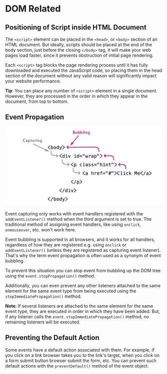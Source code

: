 # DOM Related

## Positioning of Script inside HTML Document

The `<script>` element can be placed in the `<head>`, or `<body>` section of an HTML document. But ideally, scripts should be placed at the end of the body section, just before the closing `</body>` tag, it will make your web pages load faster, since it prevents obstruction of initial page rendering.

Each `<script>` tag blocks the page rendering process until it has fully downloaded and executed the JavaScript code, so placing them in the head section of the document without any valid reason will significantly impact your website performance.

**Tip**: You can place any number of `<script>` element in a single document. However, they are processed in the order in which they appear in the document, from top to bottom.

## Event Propagation

![event-propagation-illustration](images/event-propagation-illustration.png)

Event capturing only works with event handlers registered with the `addEventListener()` method when the third argument is set to true. The traditional method of assigning event handlers, like using `onclick`, `onmouseover`, etc. won't work here.

Event bubbling is supported in all browsers, and it works for all handlers, regardless of how they are registered e.g. using `onclick` or `addEventListener()` (unless they are registered as capturing event listener). That's why the term event propagation is often used as a synonym of event bubbling.

To prevent this situation you can stop event from bubbling up the DOM tree using the `event.stopPropagation()` method.

Additionally, you can even prevent any other listeners attached to the same element for the same event type from being executed using the `stopImmediatePropagation()` method.

**Note**: If several listeners are attached to the same element for the same event type, they are executed in order in which they have been added. But, if any listener calls the `event.stopImmediatePropagation()` method, no remaining listeners will be executed.

## Preventing the Default Action

Some events have a default action associated with them. For example, if you click on a link browser takes you to the link's target, when you click on a form submit button browser submit the form, etc. You can prevent such default actions with the `preventDefault()` method of the event object.
